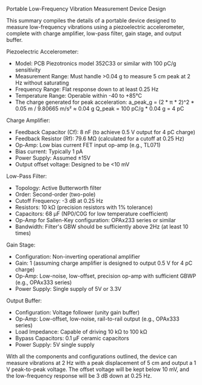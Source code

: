 Portable Low-Frequency Vibration Measurement Device Design

This summary compiles the details of a portable device designed to measure low-frequency vibrations using a piezoelectric accelerometer, complete with charge amplifier, low-pass filter, gain stage, and output buffer.

Piezoelectric Accelerometer:
- Model: PCB Piezotronics model 352C33 or similar with 100 pC/g sensitivity
- Measurement Range: Must handle >0.04 g to measure 5 cm peak at 2 Hz without saturating
- Frequency Range: Flat response down to at least 0.25 Hz
- Temperature Range: Operable within -40 to +85°C
- The charge generated for peak acceleration:
  a_peak_g = (2 * π * 2)^2 * 0.05 m / 9.80665 m/s² ≈ 0.04 g
  Q_peak = 100 pC/g * 0.04 g = 4 pC

Charge Amplifier:
- Feedback Capacitor (Cf): 8 nF (to achieve 0.5 V output for 4 pC charge)
- Feedback Resistor (Rf): 79.6 MΩ (calculated for a cutoff at 0.25 Hz)
- Op-Amp: Low bias current FET input op-amp (e.g., TL071)
- Bias current: Typically 1 pA
- Power Supply: Assumed ±15V
- Output offset voltage: Designed to be <10 mV

Low-Pass Filter:
- Topology: Active Butterworth filter
- Order: Second-order (two-pole)
- Cutoff Frequency: -3 dB at 0.25 Hz
- Resistors: 10 kΩ (precision resistors with 1% tolerance)
- Capacitors: 68 μF (NP0/C0G for low temperature coefficient)
- Op-Amp for Sallen-Key configuration: OPAx233 series or similar
- Bandwidth: Filter's GBW should be sufficiently above 2Hz (at least 10 times)

Gain Stage:
- Configuration: Non-inverting operational amplifier
- Gain: 1 (assuming charge amplifier is designed to output 0.5 V for 4 pC charge)
- Op-Amp: Low-noise, low-offset, precision op-amp with sufficient GBWP (e.g., OPAx333 series)
- Power Supply: Single supply of 5V or 3.3V

Output Buffer:
- Configuration: Voltage follower (unity gain buffer)
- Op-Amp: Low-offset, low-noise, rail-to-rail output (e.g., OPAx333 series)
- Load Impedance: Capable of driving 10 kΩ to 100 kΩ
- Bypass Capacitors: 0.1 µF ceramic capacitors
- Power Supply: 5V single supply

With all the components and configurations outlined, the device can measure vibrations at 2 Hz with a peak displacement of 5 cm and output a 1 V peak-to-peak voltage. The offset voltage will be kept below 10 mV, and the low-frequency response will be 3 dB down at 0.25 Hz.
